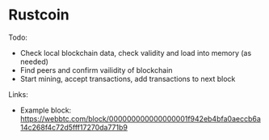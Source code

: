 # Rustcoin

Todo:

 - Check local blockchain data, check validity and load into memory (as needed)
 - Find peers and confirm vailidity of blockchain
 - Start mining, accept transactions, add transactions to next block


Links: 

 - Example block: https://webbtc.com/block/000000000000000001f942eb4bfa0aeccb6a14c268f4c72d5fff17270da771b9